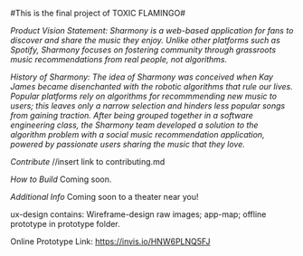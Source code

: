 #This is the final project of TOXIC FLAMINGO#

*Product Vision Statement:*
<em> Sharmony is a web-based application for fans to discover and share the music they enjoy. Unlike other platforms such as Spotify, Sharmony focuses on fostering community through grassroots music recommendations from real people, not algorithms. </em>

*History of Sharmony:*
<em> The idea of Sharmony was conceived when Kay James became disenchanted with the robotic algorithms that rule our lives. Popular platforms rely on algorithms for recommmending new music to users; this leaves only a narrow selection and hinders less popular songs from gaining traction. After being grouped together in a software engineering class, the Sharmony team developed a solution to the algorithm problem with a social music recommendation application, powered by passionate users sharing the music that they love. </em>

*Contribute*
//insert link to contributing.md

*How to Build*
Coming soon.

*Additional Info*
Coming soon to a theater near you!


ux-design contains: Wireframe-design raw images; app-map; offline prototype
															in prototype folder.

Online Prototype Link: https://invis.io/HNW6PLNQ5FJ

